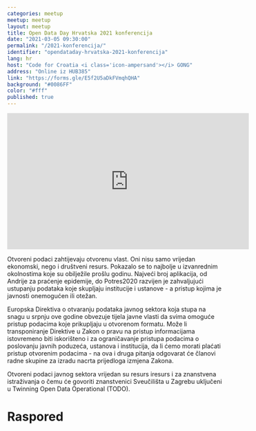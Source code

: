 ```yaml
---
categories: meetup
meetup: meetup
layout: meetup
title: Open Data Day Hrvatska 2021 konferencija
date: "2021-03-05 09:30:00"
permalink: "/2021-konferencija/"
identifier: "opendataday-hrvatska-2021-konferencija"
lang: hr
host: "Code for Croatia <i class='icon-ampersand'></i> GONG"
address: "Online iz HUB385"
link: "https://forms.gle/E5f2U5aDkFVmqhQHA"
background: "#0086FF"
color: "#fff"
published: true
---
```


<iframe width="560" height="315" src="https://www.youtube.com/embed/videoseries?list=PL0xknu6-elklI6HYPrF-TDX4TiPTen8TN" frameborder="0" allow="autoplay; encrypted-media" allowfullscreen></iframe>

Otvoreni podaci zahtijevaju otvorenu vlast. Oni nisu samo vrijedan ekonomski, nego i društveni resurs.
Pokazalo se to najbolje u izvanrednim okolnostima koje su obilježile prošlu godinu. Najveći broj aplikacija, od Andrije za praćenje epidemije, do Potres2020 razvijen je zahvaljujući ustupanju podataka koje skupljaju institucije i ustanove - a pristup kojima je javnosti onemogućen ili otežan.

Europska Direktiva o otvaranju podataka javnog sektora koja stupa na snagu u srpnju ove godine obvezuje tijela javne vlasti da svima omoguće pristup podacima koje prikupljaju u otvorenom formatu. Može li transponiranje Direktive u Zakon o pravu na pristup informacijama istovremeno biti iskorišteno i  za ograničavanje pristupa podacima o poslovanju javnih poduzeća, ustanova i institucija, da li ćemo morati plaćati pristup otvorenim podacima - na ova i druga pitanja odgovarat će članovi radne skupine za izradu nacrta prijedloga izmjena Zakona.
 
Otvoreni podaci javnog sektora vrijedan su resurs iresurs i za znanstvena istraživanja o čemu će govoriti znanstvenici Sveučilišta u Zagrebu uključeni u Twinning Open Data Operational (TODO).

# Raspored
